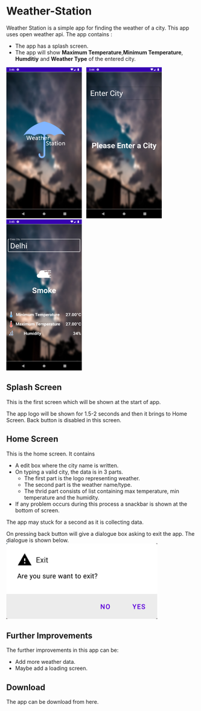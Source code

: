 # Weather-Station

Weather Station is a simple app for finding the weather of a city. This app uses open weather api. The app contains :
- The app has a splash screen.
- The app will show **Maximum Temperature**,**Minimum Temperature**, **Humditiy** and **Weather Type** of the entered city.

<img src="splash.png" height="400px" width="200px" alt="Splash Screen">&nbsp;&nbsp;&nbsp;<img src="without_selected.png" height="400px" width="200px" alt="Home Screen">&nbsp;&nbsp;&nbsp;
<img src="weather_data.png" height="400px" width="200px" alt="Home Screen">

## Splash Screen
This is the first screen which will be shown at the start of app.

The app logo will be shown for 1.5-2 seconds and then it brings to Home Screen. Back button is disabled in this screen.

## Home Screen
This is the home screen. It contains
- A edit box where the city name is written.
- On typing a valid city, the data is in 3 parts.
	- The first part is the logo representing weather.
	- The second part is the weather name/type.
	- The thrid part consists of list containing max temperature, min temperature and the humidity.
- If any problem occurs during this process a snackbar is shown at the bottom of screen.

The app may stuck for a second as it is collecting data.

On pressing back button will give a dialogue box asking to exit the app. The dialogue is shown below.
<img src="dialog.png" height="200px" width="400px" alt="Dialog box">

## Further Improvements

The further improvements in this app can be:
- Add more weather data.
- Maybe add a loading screen.

## Download

The app can be download from here.

<!--stackedit_data:
eyJoaXN0b3J5IjpbMjEwNjgzMzIzLDI1MTcyMjI1LC04OTcxND
MwODIsNzU2NjYyODc3LDE5ODY2NTQ2NjZdfQ==
-->